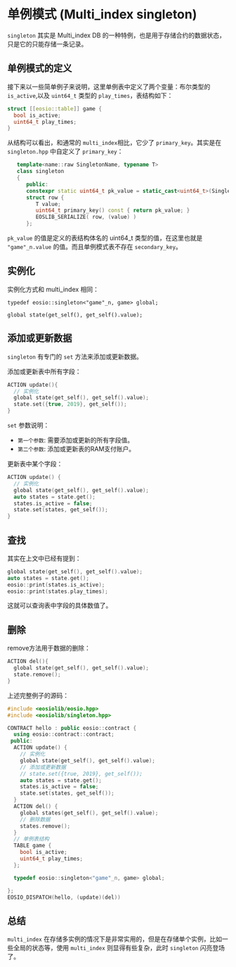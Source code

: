 # 单例模式 (Multi_index singleton)

`singleton` 其实是 Multi_index DB 的一种特例，也是用于存储合约的数据状态，只是它的只能存储一条记录。

## 单例模式的定义

接下来以一些简单例子来说明，这里单例表中定义了两个变量：布尔类型的 `is_active`,以及 `uint64_t` 类型的 `play_times`，表结构如下：

```c++
struct [[eosio::table]] game {
  bool is_active;
  uint64_t play_times;
}
```

从结构可以看出，和通常的 `multi_index`相比，它少了 `primary_key`。其实是在 `singleton.hpp` 中自定义了 `primary_key`：

```c++
   template<name::raw SingletonName, typename T>
   class singleton
   {
      public:
      constexpr static uint64_t pk_value = static_cast<uint64_t>(SingletonName);
      struct row {
         T value;
         uint64_t primary_key() const { return pk_value; }
         EOSLIB_SERIALIZE( row, (value) )
      };
```

`pk_value` 的值是定义的表结构体名的 uint64_t 类型的值，在这里也就是 `"game"_n.value` 的值。而且单例模式表不存在 `secondary_key`。

## 实例化

实例化方式和 multi_index 相同：

```
typedef eosio::singleton<"game"_n, game> global;
```

```
global state(get_self(), get_self().value);
```

## 添加或更新数据

`singleton` 有专门的 `set` 方法来添加或更新数据。

添加或更新表中所有字段：

```c++
ACTION update(){
  // 实例化
  global state(get_self(), get_self().value);
  state.set({true, 2019}, get_self());
}
```

`set` 参数说明：
- `第一个参数`: 需要添加或更新的所有字段值。
- `第二个参数`: 添加或更新表的RAM支付账户。

更新表中某个字段：

```c++
ACTION update() {
  // 实例化
  global state(get_self(), get_self().value);
  auto states = state.get();
  states.is_active = false;
  state.set(states, get_self());
}
```

## 查找

其实在上文中已经有提到：

```c++
global state(get_self(), get_self().value);
auto states = state.get();
eosio::print(states.is_active);
eosio::print(states.play_times);
```

这就可以查询表中字段的具体数值了。

## 删除

remove方法用于数据的删除：

```c++
ACTION del(){
  global state(get_self(), get_self().value);
  state.remove();
}
```

上述完整例子的源码：

```c++
#include <eosiolib/eosio.hpp>
#include <eosiolib/singleton.hpp>

CONTRACT hello : public eosio::contract {
  using eosio::contract::contract;
 public:
  ACTION update() {
    // 实例化
    global state(get_self(), get_self().value); 
    // 添加或更新数据
    // state.set({true, 2019}, get_self());
    auto states = state.get();
    states.is_active = false;
    state.set(states, get_self());
  }
  ACTION del() {
    global states(get_self(), get_self().value);
    // 删除数据
    states.remove();
  }
  // 单例表结构
  TABLE game {
    bool is_active;
    uint64_t play_times;
  };

  typedef eosio::singleton<"game"_n, game> global;

};
EOSIO_DISPATCH(hello, (update)(del))
```

## 总结

`multi_index` 在存储多实例的情况下是非常实用的，但是在存储单个实例，比如一些全局的状态等，使用 `multi_index` 则显得有些复杂，此时 `singleton` 闪亮登场了。
